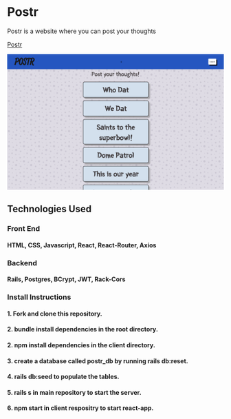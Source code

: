 # Postr

Postr is a website where you can post your thoughts

[Postr](https://jcP4.surge.sh)

![screenshot](Postr.png)

## Technologies Used
### Front End
#### HTML, CSS, Javascript, React, React-Router, Axios
### Backend
#### Rails, Postgres, BCrypt, JWT, Rack-Cors

### Install Instructions
#### 1. Fork and clone this repository.
#### 2. bundle install dependencies in the root directory.
#### 2. npm install dependencies in the client directory.
#### 3. create a database called postr_db by running rails db:reset.
#### 4. rails db:seed to populate the tables.
#### 5. rails s in main repository to start the server.
#### 6. npm start in client respositry to start react-app.
